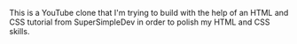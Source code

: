 This is a YouTube clone that I'm trying to build with the help of an HTML and CSS tutorial from SuperSimpleDev in order to polish my HTML and CSS skills.
